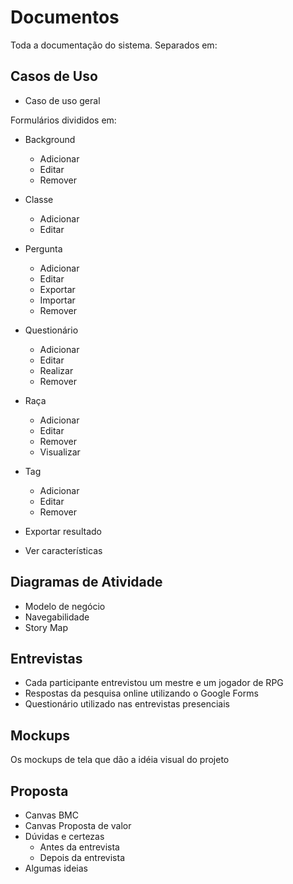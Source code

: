 # Documentos

Toda a documentação do sistema. Separados em:

## Casos de Uso 

* Caso de uso geral

Formulários divididos em:

* Background
    - Adicionar
    - Editar
    - Remover

* Classe
    - Adicionar
    - Editar

* Pergunta
    - Adicionar
    - Editar
    - Exportar
    - Importar
    - Remover

* Questionário
    - Adicionar
    - Editar
    - Realizar
    - Remover

* Raça
    - Adicionar
    - Editar
    - Remover
    - Visualizar

* Tag
    - Adicionar
    - Editar
    - Remover

* Exportar resultado

* Ver características

## Diagramas de Atividade

* Modelo de negócio
* Navegabilidade
* Story Map

## Entrevistas

* Cada participante entrevistou um mestre e um jogador de RPG
* Respostas da pesquisa online utilizando o Google Forms
* Questionário utilizado nas entrevistas presenciais

## Mockups

Os mockups de tela que dão a idéia visual do projeto

## Proposta

* Canvas BMC
* Canvas Proposta de valor
* Dúvidas e certezas
    - Antes da entrevista
    - Depois da entrevista
* Algumas ideias